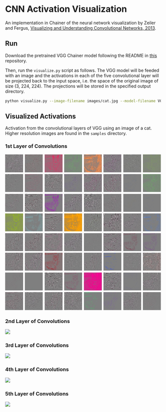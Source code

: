 # CNN Activation Visualization

An implementation in Chainer of the neural network visualization by Zeiler and Fergus, [Visualizing and Understanding Convolutional Networks, 2013](https://arxiv.org/abs/1311.2901).

## Run

Download the pretrained VGG Chainer model following the README in [this](https://github.com/mitmul/chainer-imagenet-vgg) repository.

Then, run the `visualize.py` script as follows. The VGG model will be feeded with an image and the activations in each of the five convolutional layer will be projected back to the input space, i.e. the space of the original image of size (3, 224, 224). The projections will be stored in the specified output directory.

```bash
python visualize.py --image-filename images/cat.jpg --model-filename VGG.model --out-dirname results --gpu 0
```

## Visualized Activations

Activation from the convolutional layers of VGG using an image of a cat. Higher resolution images are found in the `samples` directory.

### 1st Layer of Convolutions

![](samples/cat/conv1.jpg)

### 2nd Layer of Convolutions

![](samples/cat/conv2.jpg)

### 3rd Layer of Convolutions

![](samples/cat/conv3.jpg)

### 4th Layer of Convolutions

![](samples/cat/conv4.jpg)

### 5th Layer of Convolutions

![](samples/cat/conv5.jpg)
